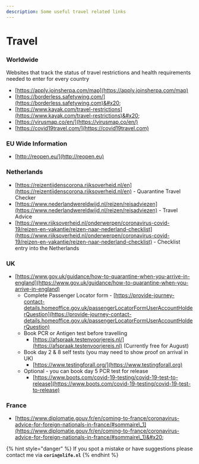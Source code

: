 ```yaml
---
description: Some useful travel related links
---
```


# Travel

### Worldwide

Websites that track the status of travel restrictions and health requirements needed to enter for every country

* [https://apply.joinsherpa.com/map](https://apply.joinsherpa.com/map)
* [https://borderless.safetywing.com/](https://borderless.safetywing.com)&#x20;
* [https://www.kayak.com/travel-restrictions](https://www.kayak.com/travel-restrictions)&#x20;
* [https://virusmap.co/en/](https://virusmap.co/en/)
* [https://covid19travel.com/](https://covid19travel.com)

### EU Wide Information

* [http://reopen.eu/](http://reopen.eu)

### Netherlands

* [https://reizentijdenscorona.rijksoverheid.nl/en](https://reizentijdenscorona.rijksoverheid.nl/en) - Quarantine Travel Checker
* [https://www.nederlandwereldwijd.nl/reizen/reisadviezen](https://www.nederlandwereldwijd.nl/reizen/reisadviezen) - Travel Advice
* [https://www.rijksoverheid.nl/onderwerpen/coronavirus-covid-19/reizen-en-vakantie/reizen-naar-nederland-checklist](https://www.rijksoverheid.nl/onderwerpen/coronavirus-covid-19/reizen-en-vakantie/reizen-naar-nederland-checklist) - Checklist entry into the Netherlands

### UK

* [https://www.gov.uk/guidance/how-to-quarantine-when-you-arrive-in-england](https://www.gov.uk/guidance/how-to-quarantine-when-you-arrive-in-england)
  * Complete Passenger Locator form - [https://provide-journey-contact-details.homeoffice.gov.uk/passengerLocatorFormUserAccountHolderQuestion](https://provide-journey-contact-details.homeoffice.gov.uk/passengerLocatorFormUserAccountHolderQuestion)
  * Book PCR or Antigen test before travelling
    * [https://afspraak.testenvoorjereis.nl/](https://afspraak.testenvoorjereis.nl) (Currently free for August)
  * Book day 2 & 8 self tests (you may need to show proof on arrival in UK)
    * [https://www.testingforall.org/](https://www.testingforall.org)
  * Optional - you can book day 5 PCR test for release
    * [https://www.boots.com/covid-19-testing/covid-19-test-to-release](https://www.boots.com/covid-19-testing/covid-19-test-to-release)

### France

* [https://www.diplomatie.gouv.fr/en/coming-to-france/coronavirus-advice-for-foreign-nationals-in-france/#sommaire\_1](https://www.diplomatie.gouv.fr/en/coming-to-france/coronavirus-advice-for-foreign-nationals-in-france/#sommaire\_1)&#x20;

{% hint style="danger" %}
If you spot a mistake or have suggestions please contact me via **`corin@nlife.nl`**
{% endhint %}

